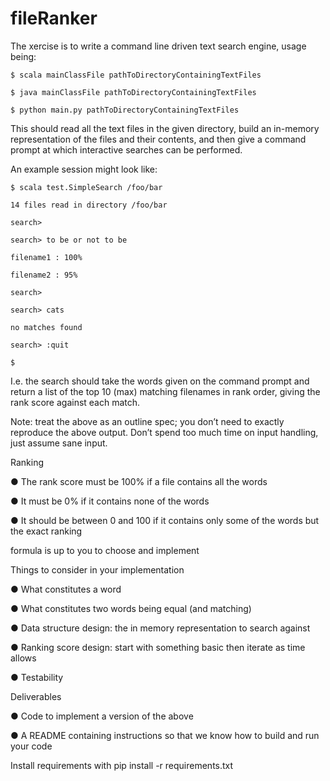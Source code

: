 # fileRanker

The xercise is to write a command line driven text search engine, usage being:

```
$ scala mainClassFile pathToDirectoryContainingTextFiles

$ java mainClassFile pathToDirectoryContainingTextFiles

$ python main.py pathToDirectoryContainingTextFiles
```

This should read all the text files in the given directory, build an in-memory representation of the files and their contents, and then give a command prompt at which interactive searches can be performed.

An example session might look like:

```
$ scala test.SimpleSearch /foo/bar

14 files read in directory /foo/bar

search>

search> to be or not to be

filename1 : 100%

filename2 : 95%

search>

search> cats

no matches found

search> :quit

$
```

I.e. the search should take the words given on the command prompt and return a list of the top 10 (max) matching filenames in rank order, giving the rank score against each match.

Note: treat the above as an outline spec; you don’t need to exactly reproduce the above output. Don’t spend too much time on input handling, just assume sane input.

Ranking

● The rank score must be 100% if a file contains all the words

● It must be 0% if it contains none of the words

● It should be between 0 and 100 if it contains only some of the words but the exact ranking

formula is up to you to choose and implement

Things to consider in your implementation

● What constitutes a word

● What constitutes two words being equal (and matching)

● Data structure design: the in memory representation to search against

● Ranking score design: start with something basic then iterate as time allows

● Testability

Deliverables

● Code to implement a version of the above

● A README containing instructions so that we know how to build and run your code



Install requirements with pip install -r requirements.txt
